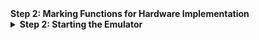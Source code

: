 <summary><strong>Step 2: Marking Functions for Hardware Implementation</strong></summary>

<details>
<summary><strong>Step 2: Starting the Emulator</strong></summary>

  1. From the menu select **Xilinx > Start/Stop Emulator**.  
  2. The Emulation dialog box appears. Select the appropriate Project and Configuration.  

  3. Select whether or not you want to show the waveform. Showing the waveform initiates a Vivado tools session with the simulation window open where you can view the waveform of the different signals within your design. Not showing the waveform results in faster emulation. Check the **Show the Waveform** option.  
  4. Click **Start**. This is equivalent to turning a board on.  
  5. Add the signals that need to be viewed in the Waveform viewer. This can be done by selecting the appropriate functions in the **Scope** window in Vivado, right-clicking and selecting **Add to Wave Window**. The signals within that function are then added to the waveform viewer.  

  6. Click on the **Run All** or **Run for** button to start the programmable logic simulation after selecting your signals.  
    ![](./Picture/creenshot from 2021-02-09 10-10-16.png)
    
    
</details>
